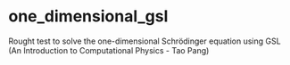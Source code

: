 # one_dimensional_gsl
Rought test to solve the one-dimensional Schrödinger equation using GSL (An Introduction to Computational Physics - Tao Pang)
